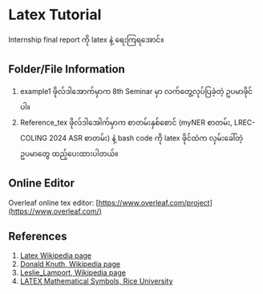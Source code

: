# Latex Tutorial

Internship final report ကို latex နဲ့ ရေးကြရအောင်။  

## Folder/File Information

1. example1 ဖိုလ်ဒါအောက်မှာက 8th Seminar မှာ လက်တွေ့လုပ်ပြခဲ့တဲ့ ဥပမာဖိုင်ပါ။
2. Reference_tex ဖိုလ်ဒါအေါက်မှာက  စာတမ်းနှစ်စောင် (myNER စာတမ်း, LREC-COLING 2024 ASR စာတမ်း) နဲ့ bash code ကို latex ဖိုင်ထဲက လှမ်းခေါ်တဲ့ ဥပမာတွေ ထည့်ပေးထားပါတယ်။  

## Online Editor

Overleaf online tex editor: [https://www.overleaf.com/project](https://www.overleaf.com/)   

## References

1. [Latex Wikipedia page](https://en.wikipedia.org/wiki/LaTeX)  
2. [Donald Knuth, Wikipedia page](https://en.wikipedia.org/wiki/Donald_Knuth)
3. [Leslie_Lamport, Wikipedia page](https://en.wikipedia.org/wiki/Leslie_Lamport)   
4. [LATEX Mathematical Symbols, Rice University](https://www.cmor-faculty.rice.edu/~heinken/latex/symbols.pdf)  
